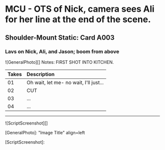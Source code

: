 # MCU - OTS of Nick, camera sees Ali for her line at the end of the scene.

## Shoulder-Mount Static: Card A003

### Lavs on Nick, Ali, and Jason; boom from above

![GeneralPhoto][]
Notes: FIRST SHOT INTO KITCHEN.

| Takes | Description |
|:---|:----|
| 01 | Oh wait, let me- no wait, I'll just... |
| 02 | CUT |
| 03 | ... |
| 04 | ... |

----

![ScriptScreenshot][]


[GeneralPhoto]:  "Image Title" align=left

[ScriptScreenshot]: 